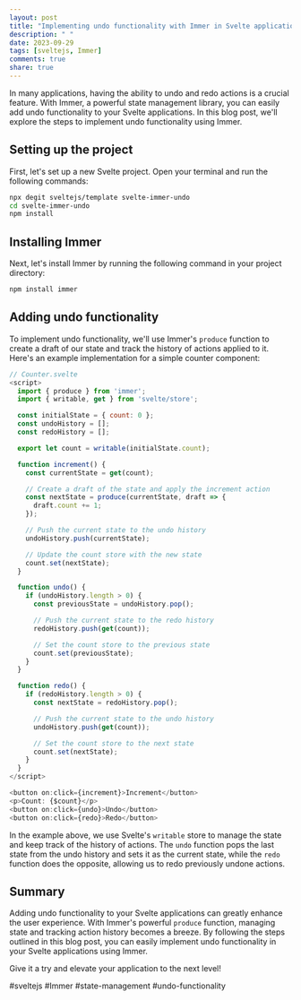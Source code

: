 ```yaml
---
layout: post
title: "Implementing undo functionality with Immer in Svelte applications"
description: " "
date: 2023-09-29
tags: [sveltejs, Immer]
comments: true
share: true
---
```


In many applications, having the ability to undo and redo actions is a crucial feature. With Immer, a powerful state management library, you can easily add undo functionality to your Svelte applications. In this blog post, we'll explore the steps to implement undo functionality using Immer.

## Setting up the project

First, let's set up a new Svelte project. Open your terminal and run the following commands:

```bash
npx degit sveltejs/template svelte-immer-undo
cd svelte-immer-undo
npm install
```

## Installing Immer

Next, let's install Immer by running the following command in your project directory:

```bash
npm install immer
```

## Adding undo functionality

To implement undo functionality, we'll use Immer's `produce` function to create a draft of our state and track the history of actions applied to it. Here's an example implementation for a simple counter component:

```javascript
// Counter.svelte
<script>
  import { produce } from 'immer';
  import { writable, get } from 'svelte/store';

  const initialState = { count: 0 };
  const undoHistory = [];
  const redoHistory = [];

  export let count = writable(initialState.count);

  function increment() {
    const currentState = get(count);

    // Create a draft of the state and apply the increment action
    const nextState = produce(currentState, draft => {
      draft.count += 1;
    });

    // Push the current state to the undo history
    undoHistory.push(currentState);

    // Update the count store with the new state
    count.set(nextState);
  }

  function undo() {
    if (undoHistory.length > 0) {
      const previousState = undoHistory.pop();

      // Push the current state to the redo history
      redoHistory.push(get(count));

      // Set the count store to the previous state
      count.set(previousState);
    }
  }

  function redo() {
    if (redoHistory.length > 0) {
      const nextState = redoHistory.pop();

      // Push the current state to the undo history
      undoHistory.push(get(count));

      // Set the count store to the next state
      count.set(nextState);
    }
  }
</script>

<button on:click={increment}>Increment</button>
<p>Count: {$count}</p>
<button on:click={undo}>Undo</button>
<button on:click={redo}>Redo</button>
```

In the example above, we use Svelte's `writable` store to manage the state and keep track of the history of actions. The `undo` function pops the last state from the undo history and sets it as the current state, while the `redo` function does the opposite, allowing us to redo previously undone actions.

## Summary

Adding undo functionality to your Svelte applications can greatly enhance the user experience. With Immer's powerful `produce` function, managing state and tracking action history becomes a breeze. By following the steps outlined in this blog post, you can easily implement undo functionality in your Svelte applications using Immer.

Give it a try and elevate your application to the next level!

#sveltejs #Immer #state-management #undo-functionality